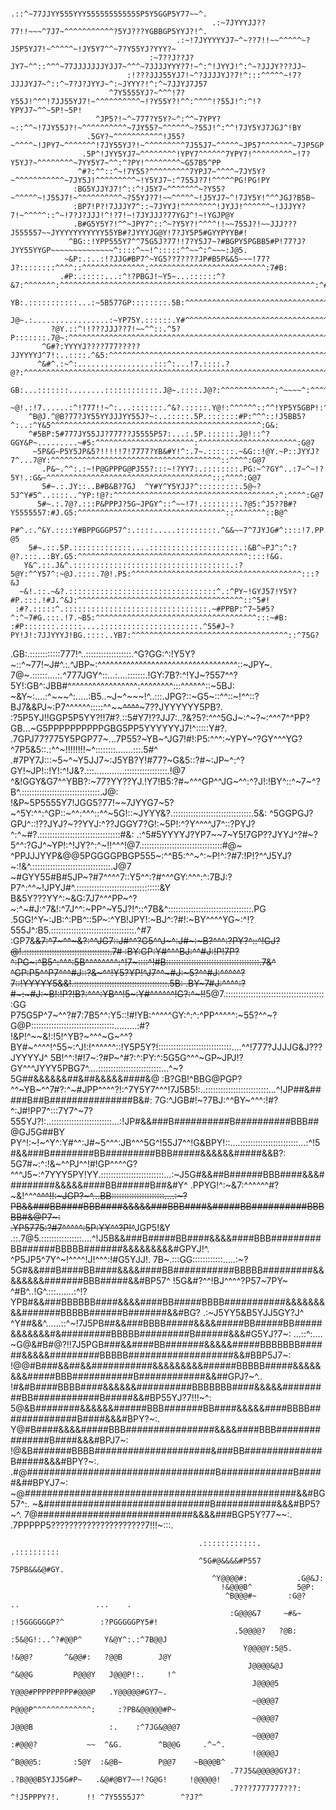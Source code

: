                                                        .::^~77JJYY555YYY555555555555P5Y5GGP5Y77~~^.                                                             
                                                 .:~7JYYYJJ??77!!~~~^7J7~^^^^^^^^^^^?5YJ???YGBBGP5YYJ?!^.                                                       
                                         .:~!7JYYYYYJ7~^~??7!!~~^^^^^~?J5P5YJ7!~^^^^^~!JY5Y7^^~7?Y55YJ?YYY?~                                                    
                                   :~7??J??J?JY7~^^::^^^~77JJJJJJJYJJ7~^^^~7JJJJYYY?7!~^:^!JYYJ!^:^~?JJJY???JJ~                                                 
                              :!???JJJ55YJ7!~^?JJJJYJ?7!^:::^^^^^~!7?JJJJYJ7~^::^~7?J?JYYJ~^:~JYYY?!^:^~7JJYJ7J57                                               
                          ^7Y5555YJ?~^^^!7?Y55J!^^^!7JJ55YJ7!~^^^^^^^^^^~!?Y55Y?!^^:^^^^!?55J!^:^!?YPYJ7~^^~5P!~5P!                                             
                       ^JP5?!~^~777?Y5Y?~^:^^~7YPY?~::^^~!7JY55J?!~^^^^^^^^^^~7JY55?~^^^^^^~?55J!^:^^!7JY5YJ7JGJ^!BY                                            
                     .5GY?~^^^^^^^^^^^!J55?~^^^^~!JPY7~^^^^^^^!7JY55YJ?!~^^^^^^^^^7J55J7~^^^^^~JP57^^^^^^^~7JP5GP!^G5.                                          
                    .5P^!JYY5YJ7~^^^^^^^^!YPY7^^^^^^7YPY7!^^^^^^^^^~!7?Y5YJ?~^^^^^^^^~7YY5Y7~^^:^?PY!^^^^^^^^~G57B5^PP                                          
                   ^#?:^^::^~!7Y55?^^^^^^^^^7YPJ7~^^^^~7JY5Y?~^^^^^^^^^^^~7JY5J!^^^^^^^^^~!Y5YJ7~:^755J?7!^^^^^PG!PG!PY                                         
                  :BG5YJJYJ7!^::^!J5Y7~^^^^^^^~?Y55?~^^^^^~!J55J7!~^^^^^^^^^^~?55YJ?7!~~^^^^^~!J5YJ7~^!7JY5Y!^^^JGJ?B5B~                                        
                  :BP7!P?!7JJJY7^::~7JYYJ!^^^^^^^^!JYJJ!^^^^^^~!JJJYY?7!~^^^^^::^~!7?J?JJJ!^!?7!~!7JYJJJ?77YGJ^!~!YGJP@Y                                        
                  .B#G5Y5Y?!^^~JPY7^::^~?Y5Y?!^^^^!!~~755J?!~~JJJ???J555557~~JYYYYYYYYYYY55YB#?JYYYJG@Y!7?JY5P5#GYYPYYB#!                                       
                 ^BG::!YPP555Y7^^75G5J?77!!7?Y5J7~?#BGPY5PGBB5#P!77?J?JYY55YYGP~~~~~~~~~~~~~~^::::^~~!^:::::^^~~^:^~~~:J@5.                                     
                ~&P:.:..:!?JJG#BP7^~YG5??7????JP#B5P&&5~~~!77?J?::::::::^^^^::^^^^^^^^^^^^^^:^^^^^^^^^^^^^^^^^^^^^^^^^^:7#B:                                    
               .#P:.:::::...:^!?PBGJ!~Y5~...::::::^?&7:^^^^^^^:^^^^^^^^^^^^^^^^^^^^^^^^^^^^^^^^^^^^^^^^^^^^^^^^^^^^^^^^^:^#G                                    
               YB:.:::::::::::...:~5B577GP::::::::.5B:^^^^^^^^^^^^^^^^^^^^^^^^^^^^^^^^^^^^^^^^^^^^^^^^^^^^^^^^^^^^^^^^^^^:!&5                                   
              J@~.:.................:~YP75Y.::::::.Y#^^^^^^^^^^^^^^^^^^^^^^^^^^^^^^^^^^^^^^^:^:^^^^^^^^^^^^^^^^^^^^^^^^^^^:~#Y                                  
             ?@Y.::^!!???JJJ??7!~~^^::.^5?P:::::::.7@~:^^^^^^^^^^^^^^^^^^^^^^^^^^^^^^^^^^^^^^^^^^^^^^^^^^^^^^^^^^^^^^^^^^^^:!@5                                 
           ^G#?:YYYYJ????777?????JJYYYYJ^7!:..::::.^&5:^^^^^^^^^^^^^^^^^^^^^^^^^^^^^^^^^^^^^^^^^^^^^^^^^^^^^^^^^^:^^:^^^^^^^:7#Y                                
          ^&#^.:~^:.................:::^:...!7.::::.?@?:^^^^^^^^^^^^^^^^^^^^^^^^^^^^^^^^^^^^^^^^^^^^^^^^^^^^^^^^^^^^^^^^^^^^^:!&Y                               
          GB:...:::::::........::::::::::::.J@~.::::.J@?:^^^^^^^^^^^^:^~~~~^:^^^^^^^^:^^^^^^^^^^^^^^^^^^^^^^^^^^^^^^^^^^^^^^^^:BB                               
         ~@!.:!7......:^!777!!~^:...:::::::.^&?.:::::.Y@!:^^^^^^::^^!YP5Y5GBP!:^^^^^^^^^^^^^^^^^^^^^^^^^^^^^^^^^^^^^^^^^^^^^^^:GG                               
        ^B@J.^@B?77?JY55YYJJJYY55J?~:..:::::.5P.:::::::#P:^^^::!J5BB5?^:..:^Y&5^^^^^^^^^^^^^^^^^^^^^^^^^^^^^^^^^^^^^^^^^^^^^^^:G&:                              
        ^#5BP:5#777JY55JJ?777??J5555P57:...:.5P.::::::.J@!::^?GGY&P~.........~#5:^^^^^^^^^^^^^^^^^^^^^^:^^^^^^^^^^^^^^^^^^^^^^:G@7                              
         ~5P&G~P5Y5JP&5?!!!!!7!7777?YB&#Y!^:.7~.::::::.~&G::!@Y.~P::JYYJ?7^...7@Y:^^^^^^^^^^^^^^^^^^^^^^^^^^^^^^^^^^^^^^::^^^^:G@7                              
           .P&~.^^:.:~!P@GPPPG@PJ55?:::~!?YY7:.::::::::.PG:~^?GY^..:7~^~!?5Y!.:G&~^^^^^^^^^^^^^^^^^^^^^^^^^^^^^^^^^^^^^:::^^^^:G@7                              
           5#~.:.JY::..B#B&B?7GJ  ^Y#Y^Y5YJJ?^:::::::::.5@~?5J^Y#5^..::::..^YP:!@?:^^^^^^^^^^^^^^^^^^^^^^^^^^^^^^^^^^^^:^:^^^^:G@7                              
          5#~.:.7@?.:::P&PPPJ?5G~JPGY^::^~~!7!.::::::::.?@5:^J5??B#?Y5555557:#J.G5:^^^^^^^^^^^^^^^^^^^^^^^^^^^^^^^^^::^^^^^^^::B@^                              
         P#^.:.^&Y.::::Y#BPPGGGP57^:.::::.....:::::::::.^&&~~7^7JYJG#^::::!7.PP.P5:^^^^^^^^^^^^^^^^^^^^^^^^^^^^^^^^^^:^^^:^^::?@5                               
        5#~.::.5P.:::::::::::::....::::::::::::::::::::.:&B^~PJ^:^:?@?.:::..:BY.G5:^^^^^^^^^^^^^^^^^^^^^^^^^^^^^^^^^^^^^^::::!&G.                               
       Y&^.::.J&^.:::::::::::::::::::::::::::::::::::.:?5@Y:^^Y57^:~@J.::::.7@!.P5:^^^^^^^^^^^^^^^^^^^^^^^^^^^^^^^^^^^^^^:::?&J                                 
      ~&!.::.~&?.:::::::::::::::::::::::::::::::::^.:^PY~!GYJ57!Y5Y?#P.:::.!#J.^&J:^^^^^^^^^^^^^^^^^^^^^^^^^^^^^^^^^^^^^::^5#!                                  
     :#?.:::::^.::::::::::::::::::::::::::::::::.~#PPBP:^7~5#5?^:^~7#G.:::.!7.~B5:^^^^^^^^^^^^^^^^^^^^^^^^^^^^^^^^^^^^:::~#B:                                   
    :#P:::::::.:::::....::::::::::::::::::::::.^55#J~?PY!J!:7JJYYYJ!BG.::::..YB7:^^^^^^^^^^^^^^^^^^^^^^^^^^^^^^^^^^^::^75G?                                     
   .GB:.::::::::::::777!^..::::::::::::::::::.^G?GG:^:!Y5Y?~::^~77!~J#^.:.^JBP~:^^^^^^^^^^^^^^^^^^^^^^^^^^^^^^^^^^::~JPY~.                                      
   7@~.::::::....:.^777JGY^::...:....:::::::.!GY:7B?:^!YJ~?557^^?5Y!:GB^:JBB#^^^^^^^^^^^^^^^^^:^^^^^^^^:::^^^^^^::~5BJ:                                         
   ~&Y~:....:^~~~^:.....:B5..~J~^~~~!^..:::.JPG?::~G5~::^^::~!^^::?BJ7&&PJ~:P7^^^^^^:::::^^~~~~^^^^~~~7??JYYYYYY5PB?.                                           
    :?5P5YJ!!GGP5P5YY?!!7#?.::5#Y7!??JJ7:..?&?5?:^^^5GJ~:^~?~:^^^7^^PP?GB...~G5PPPPPPPPPPGBG5PP5YYYYYYJ7!^:::::Y#?.                                             
       .7GPJ77?775Y5PGP77~...7P55?~YB~^JG7!#!:P5:^^^:~YPY~^?GY^^^YG?^7P5&5::.:^^~!!!!!!!!~^::::::::.......:::.5#^                                               
       .#7PY7J:::~5~^~Y5JJ7~:J5YB?Y!#77?~G&5::?#~:JP~^:^?GY!~JP!::!Y!:^!J&?.:::............:::::::::::::::::.!@7                                                
       ^&!GGY&G7^^YBB?:~77?YY??YJ.!Y7!B5:?#~^^^GP^^JG~^^:^?J!:!BY^::^~7~^?B^.:::::::::::::::::::::::::::::::.J@:                                                
       !&P~5P5555Y7!JGG5?77!~~7JYYG7~5?~^5Y:^^:^GP::~^^:^^^::^^~5G!::~JYYY&?.:::::::::::::::::::::::::::::::.5&:
        ^5GGPGJ?GPJ^::!??JYJ?~??YYJ:^??JGGY7?G!:~5P!:^?Y^^^^J7^::?PYJ?^:^~#?.::::::::::::::::::::::::::::::::#&:
          .:^5#5YYYYJ?YP7~~7~Y5!7GP??JYYJ^?#~?5^^:?GJ^~YP!:^!JY?^:^~!!^^^!@7.::::::::::::::::::::::::::::::::#@~                                                
              ^PPJJJYYP&@@5PGGGGPBGP555~:^^B5:^^~^:~P!^:?#7:!P!?^^J5YJ?~:!&^.:::::::::::::::::::::::::::::::.J@7                                                
              ~#GYY55#B#5JP~?#7^^^^7::Y5^^:?#^^^GY:^^^:^:7BJ:?P7^:^^~!JPYJ#^.:::::::::::::::::::::::::::::::::&Y                                                
              B&5Y???YY^:~&G:7J7^^^PP~^?~:^~#J:^7&!:^7J^^:~PP^~Y5J?!^::^7B&^:::::::::::::::::::::::::::::::::.PG                                                
            .5GG!^Y~:JB:^:PB^::5P~:^YB!JPY!:~BJ^:?#!:~BY^^^^YG~:^!?555J^:B5.:::::::::::::::::::::::::::::::::.^#7                                               
           :GP7&~~&7:^7~^^~&?:^^JG7::J#^^?G5^^J~^:J#~:~B?^^^:?PY?^::^!GJ?@!.::::::::::::::::::::::::::::::::::.7#
          :BY:GP:Y#^^^BJ:^^#J:!P!7P?^:PG~:^B5^:^^^:5B^^^^^^^^:^!7~::::^!#B:::::::::::::::::::::::::::::::::::::.7&^
         ^GP:P5^^P7^^^#J::?&~^^!Y5?YP!^J7^^~#J:~5?^^#J:^^^^^?7::!YYYYY5&&!.:::::::::::::::::::::::::::::::::::::.5B:
        .BY~7#J:^^^^:?#~:~#J:~B!:!P?!B?:^^^:YB^^!5~:Y#^^^^^^!G?:^~!!~~5@7.::::::::::::::::::::::::::::::::::::::::GG                                            
         P75G5P^7~^^?#7:7B5^^:Y5::!#!YB:^^^^^GY:^:^:^PP^^^^^:~55?^^~?G@P:::::::::::::::::::::::::::::::::.........:#?                                           
         !&P!^~~&!:!5!^YB?~^^^~G~^^?BY#~^^^^!^55~:^J!:!^^^^^^::!Y5P5Y?!:::::::::::::::::::::::::::::....^^!777?JJJJG&J???JYYYYJ^
         5B!^^:!#!7~:?#P~^#?:^:PY:^:5G5G^^^~GP~JPJ!?GY^^^JYYY5PBG7^....:::::::::::::::::::::::::...^~?5G##&&&&&&##&##&&&&&####&@
        :B?GB!^BBG@PGP?^^~YB~^^7#?:^~#JPP^^^^?!:^7Y5Y7^^^!7J5B5!:..:::::::::::::::::::::::::...^!JP##&#####B##B###############B&#:
        7G:^JGB#!~?7BJ:^^BY~^^^:!#?^:J#!PP7^:::7Y7^~7?555YJ?!:..::::::::::::::::::::::::...:!JP#&&###B##########B##########BBB##@GJ5G##BY
        PY^!:~!~^Y^:Y#^^:J#~5^^^:JB^^^5G^!55J7^^!G&BPY!::....:::::::::::::::::::::::...:^!5#&&###B########BB#########BBB#####&&&&&&#####&&B?:
        5G7#~:^:!&~^^PJ^^!#!GP^^^^G?^^^J5~:^7YYY5PY!YY.:::::::::::::::::::::::::...:~J5G#&&##B######BBB####&&&#########&&&&&####BB######B##&#Y^
        .PPYG!^:~&7:^^^^^^#?~&!^^^~~^^^!!:~JGP?~^...BB:::::::::::::::::::::....:~?PB&&###BB####BBB####&&&&&###BBB####&#####BB##########BBBBB#&@P7~:             
         .YP5775:?#7^^^^^:5P:YY^^?P!^~~JGP5!&Y .::.7@5.::::::::::::::::....^!J5B&&###B#####BB####&&&&####BBB#########BB######BBBBB#######&&&&&&&&&#GPYJ!^.
           ^P5JP5^7Y^~!^^^^!J!^^^:!#G5YJJ!. 7B~.:::GG::::::::::::.....:~?5G#&&###B####BB####&&&&####BB###########BBBBB#########&&&&&&&&#######BBB#####&&#BP57^
             !5G&#?^^!BJ^^^^?P57~7PY~       ^#B^..!G^.:::.......:^!?YPB#&&###BBBBBB####&&&&####BB#####BBBB###########&&&&&&&&&#######BBBBB######B#######&&#BG?
               .:~J5YY5&B5YJJ5GY?J^       ^Y##&&^......::^~!7J5PB##&&###BBBB#####&&&&#####BB#####BB#####&&&&&&&#&#########BBBBB#########B######&&&#G5YJ?7~:
                    ...::^:....         ~G@&#B#@?!!7J5PGB###&&####BB#######&&&&&#####BBBBBBB######&&&&&#########BBBBB###################&&#BBP5J7~:
                                       !@@#B###&&##&&###########&&&&&&&&&######BBBBB#####&&&&&&&&#####BBB###########B############&&##GPJ?~^..
                                      !#&#B####BBBB####&&&&&&##########BBBBBBB####&&&&&#########BB############B#####&&#BP55YJ?7!!!~^:
                                     5@&B########&&&&&&######BBB#######BB####&&&&&####BBBB##############B####&&&#BPY?~:.
                                    Y@#B####&&&&#####BBB################&&&&####BBB###############B####&&&#BPJ7~:
                                   !@&B#######BBBB#####################&###BB##############B#####&&&#BPY?~:.
                                  .#@##################################B#############B#####&##BPYJ7~:
                                  ~@#################################################&&#BG57^:.
                                  ~&##############################B###########&&&#BP5?~^.
                                  7@############################&&&&###BGP5Y?77~~:.                                                                             
                                  .7PPPPP5?????????????????????7!!!~:::.                                                                                        
                                                                                                                                                                
                                                                                                                                                                
                                                                                                                                                                
                                                                                                                                                                
                                                                                                                                                                
                                              .::::::::::::.     .::::::::::                                                                                    
                                              ^5G#@&&&&#P557     75PB&&&@#GY.                                                                                   
                                                 ^Y@@@@#:           .G@&J:                                                                                      
                                                   !&@@@B^          5@P:                                                                                        
                                                    ^B@@@#~       :G@?               ..                 ...    .                                                
                                                     :G@@@&7     ~#&~           :!5GGGGGGP?^        :?PGGGGGPY5#!                                               
                                                      .5@@@@?   ?@B:          :5&@G!:..^?#@@P^     Y&@Y^:.:^7B@@J                                               
                                                        Y@@@@Y:5@5.          !&@@?       ^&@@#:   ?@@B        J@Y                                               
                                                         J@@@@&@J           ^&@@G         P@@@Y   J@@@P!:.     !^                                               
                                                          J@@@@5            Y@@@#PPPPPPPPP#@@@P   .Y@@@@@#GY7~.                                                 
                                                          ~@@@@7            P@@@P^^^^^^^^^^^^^:     :?PB&@@@@@#P~                                               
                                                          ~@@@@7            J@@@B                 :.    :^7JG&@@@7                                              
                                                          ~@@@@7            :#@@@?           ~~  ^&G.        ^B@@G     .^~^.                                    
                                                          !@@@@J             ^B@@@5:       :5@Y  :&@B~        P@@7    ~B@@@B^                                   
                                                     .7?J5&@@@@@GYJ?:         .?B@@@B5YJJ5G#P~   .&@#@BY7~~!?G@G!     !@@@@@!                                   
                                                     .7???7777777???:            ^!J5PPPY?!.      !! ^7Y5555J7^        ^?J?^                                    
                                                                                                                                                                
